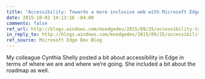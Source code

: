 ```yaml
---
title: "Accessibility: Towards a more inclusive web with Microsoft Edge and Windows 10"
date: 2015-10-02 14:13:16 -04:00
comments: false
ref_url: http://blogs.windows.com/msedgedev/2015/09/25/accessibility-towards-a-more-inclusive-web-with-microsoft-edge-and-windows-10/
in_reply_to: http://blogs.windows.com/msedgedev/2015/09/25/accessibility-towards-a-more-inclusive-web-with-microsoft-edge-and-windows-10/
ref_source: Microsoft Edge Dev Blog
---
```


My colleague Cynthia Shelly posted a bit about accessibility in Edge in terms of where we are and where we’re going. She included a bit about the roadmap as well.